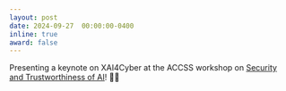 ```yaml
---
layout: post
date: 2024-09-27  00:00:00-0400
inline: true
award: false
---
```


Presenting a keynote on XAI4Cyber at the ACCSS workshop on [Security and Trustworthiness of AI](https://www.utwente.nl/en/eemcs/accss-workshop-security-ai/)! :woman_teacher: